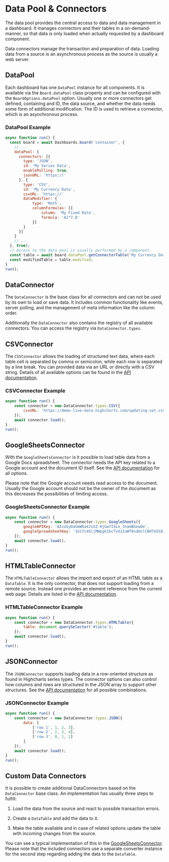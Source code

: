 Data Pool & Connectors
======================

The data pool provides the central access to data and data management in a
dashboard. It manages connectors and their tables in a on-demand-manner, so
that data is only loaded when actually requested by a dashboard component.

Data connectors manage the transaction and preparation of data. Loading data
from a source is an asynchronous process as the source is usually a web server.



DataPool
--------

Each dashboard has one `DataPool` instance for all components. It is available
via the `Board.dataPool` class property and can be configured with the
`BoardOptions.dataPool` option. Usually one or more connectors get defined,
containing and ID, the data source, and whether the data needs some form of
additional modification. The ID is used to retrieve a connector, which is an
asynchronous process.

### DataPool Example

``` JavaScript
async function run() {
  const board = await Dashboards.board('container', {
    // ...
    dataPool: {
      connectors: [{
        type: 'JSON',
        id: 'My Series Data',
        enablePolling: true,
        jsonURL: 'https://'
      }, {
        type: 'CSV',
        id: 'My Currency Data',
        csvURL: 'https://'
        dataModifier: {
            type: 'Math',
            columnFormulas: [{
                column: 'My Fixed Rate',
                formula: 'A1*7.8'
            }]
        }
      }]
    }
    // ...
  }, true);
  // Access to the data pool is usually performed by a component.
  const table = await board.dataPool.getConnectorTable('My Currency Data');
  const modifiedTable = table.modified;
}
run();
```



DataConnector
-------------

The `DataConnector` is the base class for all connectors and can not be used by
its own to load or save data. It includes common functionality like events,
server polling, and the management of meta information like the column order.

Additionally the `DataConnector` also contains the registry of all available
connectors. You can access the registry via `DataConnector.types`.



CSVConnector
------------

The `CSVConnector` allows the loading of structured text data, where each table
cell is separated by comma or semicolon, while each row is separated by a line
break. You can provided data via an URL or directly with a CSV string. Details
of all available options can be found in the
[API documentation](https://api.highcharts.com/dashboards/#interfaces/Data_Connectors_CSVConnectorOptions.CSVConnectorOptions-1).

### CSVConnector Example

``` JavaScript
async function run() {
    const connector = new DataConnector.types.CSV({
        csvURL: 'https://demo-live-data.highcharts.com/updating-set.csv'
    });
    await connector.load();
}
run();
```



GoogleSheetsConnector
---------------------

With the `GoogleSheetsConnector` is it possible to load table data from a Google
Docs spreadsheet. The connector needs the API key related to a Google account
and the document ID itself. See the
[API documentation](https://api.highcharts.com/dashboards/#interfaces/Data_Connectors_GoogleSheetsConnectorOptions.GoogleSheetsConnectorOptions-1)
for all options.

Please note that the Google account needs read access to the document. Usually
the Google account should not be the owner of the document as this decreases the
possibilities of limiting access.

### GoogleSheetsConnector Example

``` JavaScript
async function run() {
    const connector = new DataConnector.types.GoogleSheets({
        googleAPIKey: 'AIzaSyDaGmWKa4JsXZ-HjGw7ISLn_3namBGewQe',
        googleSpreadsheetKey: '1U17c4GljMWpgk1bcTvUzIuWT8vdOnlCBHTm5S8Jh8tw'
    });
    await connector.load();
}
run();
```



HTMLTableConnector
------------------

The `HTMLTableConnector` allows the import and export of an HTML table as a
`DataTable`. It is the only connector, that does not support loading from a
remote source. Instead one provides an element reference from the current web
page. Details are listed in the
[API documentation](https://api.highcharts.com/dashboards/#interfaces/Data_Connectors_HTMLTableConnectorOptions.HTMLTableConnectorOptions-1).

### HTMLTableConnector Example

``` JavaScript
async function run() {
    const connector = new DataConnector.types.HTMLTable({
        table: document.querySelector('#table');
    });
    await connector.load();
}
run();
```



JSONConnector
-------------

The `JSONConnector` supports loading data in a row-oriented structure as found
in Highcharts series types. The connector options can also control how columns
and rows are structured in the JSON array to support other structures. See the
[API documentation](https://api.highcharts.com/dashboards/#interfaces/Data_Connectors_JSONConnectorOptions.JSONConnectorOptions-1)
for all possible combinations.

### JSONConnector Example

``` JavaScript
async function run() {
    const connector = new DataConnector.types.JSON({
        data: [
            ['row 1', 1, 2, 3],
            ['row 2', 2, 3, 4],
            ['row 3', 0, 1, 2]
        ]
    });
    await connector.load();
}
run();
```



Custom Data Connectors
----------------------

It is possible to create additional DataConnectors based on the `DataConnector`
base class. An implementation has usually three steps to fulfill:

1. Load the data from the source and react to possible transaction errors.

2. Create a `DataTable` and add the data to it.

3. Make the table available and in case of related options update the table with
   incoming changes from the source.

You can see a typical implementation of this in the
[GoogleSheetsConnector](https://github.com/highcharts/highcharts/blob/master/ts/Data/Connectors/GoogleSheetsConnector.ts).
Please note that the included connectors use a separate converter instance for
the second step regarding adding the data to the `DataTable`.
